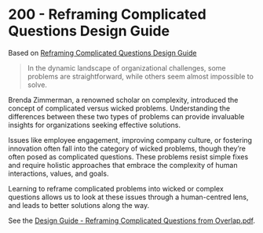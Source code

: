 # 200 - Reframing Complicated Questions Design Guide

Based on [Reframing Complicated Questions Design Guide](https://www.overlapassociates.com/ideas/design-guide-reframing-complicated-questions)

> In the dynamic landscape of organizational challenges, some problems are straightforward, while others seem almost impossible to solve.

Brenda Zimmerman, a renowned scholar on complexity, introduced the concept of complicated versus wicked problems. Understanding the differences between these two types of problems can provide invaluable insights for organizations seeking effective solutions.

Issues like employee engagement, improving company culture, or fostering innovation often fall into the category of wicked problems, though they’re often posed as complicated questions. These problems resist simple fixes and require holistic approaches that embrace the complexity of human interactions, values, and goals.

Learning to reframe complicated problems into wicked or complex questions allows us to look at these issues through a human-centred lens, and leads to better solutions along the way.

See the [Design Guide - Reframing Complicated Questions from Overlap.pdf](https://github.com/user-attachments/files/20202739/Design.Guide.-.Reframing.Complicated.Questions.from.Overlap.pdf).
